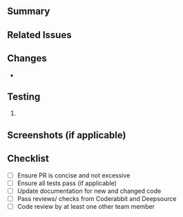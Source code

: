 <!-- Contact WeatherboySuper if you need assistance filling this out -->

## Summary
<!-- A brief summary of what the PR does -->

## Related Issues
<!-- List any related issues or tickets (e.g., "Closes #123") -->

## Changes
<!-- A detailed list of changes made in the PR -->
- 

## Testing
<!-- Instructions on how to test the changes -->
1. 

## Screenshots (if applicable)
<!-- Include screenshots or GIFs if the PR changes the UI -->

## Checklist
<!-- A checklist to ensure all necessary steps are completed -->
- [ ] Ensure PR is concise and not excessive
- [ ] Ensure all tests pass (if applicable)
- [ ] Update documentation for new and changed code
- [ ] Pass reviews/ checks from Coderabbit and Deepsource
- [ ] Code review by at least one other team member
